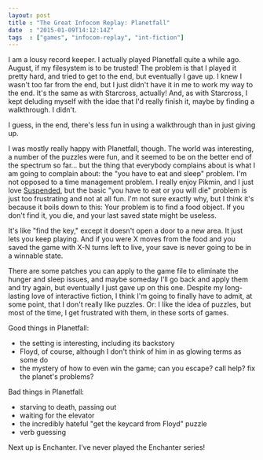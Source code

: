 ```yaml
---
layout: post
title : "The Great Infocom Replay: Planetfall"
date  : "2015-01-09T14:12:14Z"
tags  : ["games", "infocom-replay", "int-fiction"]
---
```

I am a lousy record keeper.  I actually played Planetfall quite a while ago.
August, if my filesystem is to be trusted!  The problem is that I played it
pretty hard, and tried to get to the end, but eventually I gave up.  I knew I
wasn't too far from the end, but I just didn't have it in me to work my way to
the end.  It's the same as with Starcross, actually!  And, as with Starcross, I
kept deluding myself with the idae that I'd really finish it, maybe by finding
a walkthrough.  I didn't.

I guess, in the end, there's less fun in using a walkthrough than in just
giving up.

I was mostly really happy with Planetfall, though.  The world was interesting,
a number of the puzzles were fun, and it seemed to be on the better end of the
spectrum so far… but the thing that everybody complains about is what I am
going to complain about:  the "you have to eat and sleep" problem.  I'm not
opposed to a time management problem.  I really enjoy Pikmin, and I just love
[Suspended](http://rjbs.manxome.org/rubric/entry/2046), but the basic "you have
to eat or you will die" problem is just too frustrating and not at all fun.
I'm not sure exactly why, but I think it's because it boils down to this:  Your
problem is to find a food object.  If you don't find it, you die, and your last
saved state might be useless.

It's like "find the key," except it doesn't open a door to a new area.  It just
lets you keep playing.  And if you were X moves from the food and you saved the
game with X-N turns left to live, your save is never going to be in a winnable
state.

There are some patches you can apply to the game file to eliminate the hunger
and sleep issues, and maybe someday I'll go back and apply them and try again,
but eventually I just gave up on this one.  Despite my long-lasting love of
interactive fiction, I think I'm going to finally have to admit, at some point,
that I don't really like puzzles.  Or:  I like the idea of puzzles, but most of
the time, I get frustrated with them, in these sorts of games.

Good things in Planetfall:

* the setting is interesting, including its backstory
* Floyd, of course, although I don't think of him in as glowing terms as some do
* the mystery of how to even win the game; can you escape? call help? fix the
    planet's problems?

Bad things in Planetfall:

* starving to death, passing out
* waiting for the elevator
* the incredibly hateful "get the keycard from Floyd" puzzle
* verb guessing

Next up is Enchanter.  I've never played the Enchanter series!

